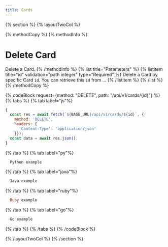 ```yaml
---
title: Cards
---
```

{% section %}
{% layoutTwoCol %}

{% methodCopy %}
{% methodInfo %}
  # Delete Card
  Delete a Card.
{% /methodInfo %}
{% list title="Parameters" %}
  {% listitem title="id" validation="path integer" type="Required" %}
  Delete a Card by specific Card `id`. You can retrieve this `id` from ...
  {% /listitem %}
{% /list %}
{% /methodCopy %}

{% codeBlock request={method: "DELETE", path: "/api/v1/cards/{id}"} %}
{% tabs %}
  {% tab label="js"%}
  ```js
  {
    const res = await fetch(`${BASE_URL}/api/v1/cards/${id}`, {
      method: 'DELETE',
      headers: {
        'Content-Type': 'application/json'
      }});
    const data = await res.json();
  }
  ```
  {% /tab %}
  {% tab label="py"%}
  ```py
    Python example
  ```
  {% /tab %}
  {% tab label="java"%}
  ```java
    Java example
  ```
  {% /tab %}
  {% tab label="ruby"%}
  ```ruby
    Ruby example
  ```
  {% /tab %}
  {% tab label="go"%}
  ```go
    Go example
  ```
  {% /tab %}
{% /tabs %}
{% /codeBlock %}

{% /layoutTwoCol %}
{% /section %}
